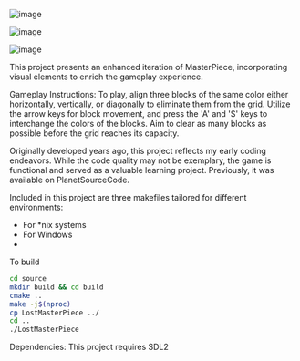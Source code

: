 ![image](https://github.com/user-attachments/assets/507a0640-4aec-431b-ba1b-293b9430f26f)

![image](https://github.com/user-attachments/assets/ec04aec9-9061-422b-9561-47508e499f15)

![image](https://github.com/user-attachments/assets/88891462-2f05-44a3-993f-9b8b9b66d8e1)


This project presents an enhanced iteration of MasterPiece, incorporating visual elements to enrich the gameplay experience.

Gameplay Instructions: To play, align three blocks of the same color either horizontally, vertically, or diagonally to eliminate them from the grid. Utilize the arrow keys for block movement, and press the 'A' and 'S' keys to interchange the colors of the blocks. Aim to clear as many blocks as possible before the grid reaches its capacity.

Originally developed years ago, this project reflects my early coding endeavors. While the code quality may not be exemplary, the game is functional and served as a valuable learning project. Previously, it was available on PlanetSourceCode.

Included in this project are three makefiles tailored for different environments:

* For *nix systems
* For Windows
* 

To build
```bash
cd source
mkdir build && cd build
cmake ..
make -j$(nproc)
cp LostMasterPiece ../
cd ..
./LostMasterPiece
````

Dependencies: This project requires SDL2
